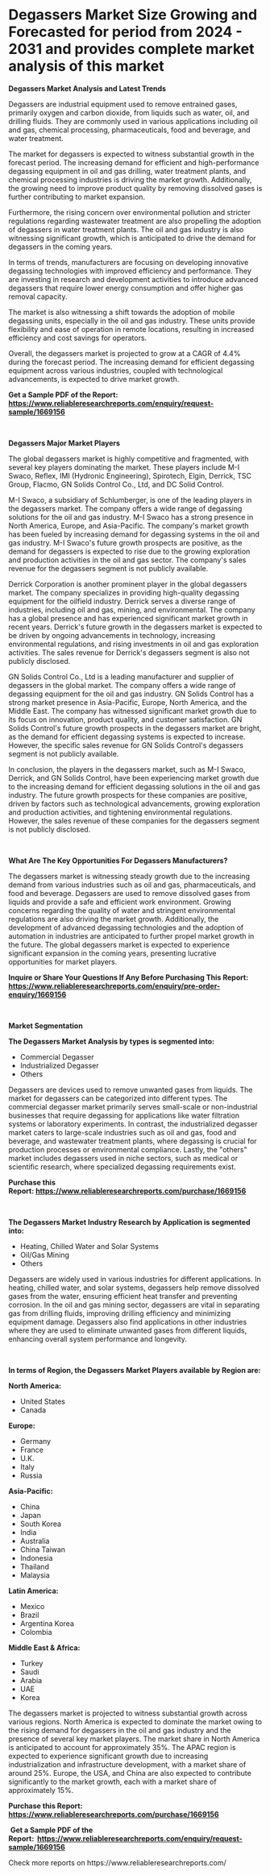 <p><h1>Degassers Market Size Growing and Forecasted for period from 2024 - 2031 and provides complete market analysis of this market</h1></p><p><strong>Degassers Market Analysis and Latest Trends</strong></p>
<p><p>Degassers are industrial equipment used to remove entrained gases, primarily oxygen and carbon dioxide, from liquids such as water, oil, and drilling fluids. They are commonly used in various applications including oil and gas, chemical processing, pharmaceuticals, food and beverage, and water treatment.</p><p>The market for degassers is expected to witness substantial growth in the forecast period. The increasing demand for efficient and high-performance degassing equipment in oil and gas drilling, water treatment plants, and chemical processing industries is driving the market growth. Additionally, the growing need to improve product quality by removing dissolved gases is further contributing to market expansion.</p><p>Furthermore, the rising concern over environmental pollution and stricter regulations regarding wastewater treatment are also propelling the adoption of degassers in water treatment plants. The oil and gas industry is also witnessing significant growth, which is anticipated to drive the demand for degassers in the coming years.</p><p>In terms of trends, manufacturers are focusing on developing innovative degassing technologies with improved efficiency and performance. They are investing in research and development activities to introduce advanced degassers that require lower energy consumption and offer higher gas removal capacity.</p><p>The market is also witnessing a shift towards the adoption of mobile degassing units, especially in the oil and gas industry. These units provide flexibility and ease of operation in remote locations, resulting in increased efficiency and cost savings for operators.</p><p>Overall, the degassers market is projected to grow at a CAGR of 4.4% during the forecast period. The increasing demand for efficient degassing equipment across various industries, coupled with technological advancements, is expected to drive market growth.</p></p>
<p><strong>Get a Sample PDF of the Report:&nbsp; <a href="https://www.reliableresearchreports.com/enquiry/request-sample/1669156">https://www.reliableresearchreports.com/enquiry/request-sample/1669156</a></strong></p>
<p>&nbsp;</p>
<p><strong>Degassers Major Market Players</strong></p>
<p><p>The global degassers market is highly competitive and fragmented, with several key players dominating the market. These players include M-I Swaco, Reflex, IMI (Hydronic Engineering), Spirotech, Elgin, Derrick, TSC Group, Flacmo, GN Solids Control Co., Ltd, and DC Solid Control.</p><p>M-I Swaco, a subsidiary of Schlumberger, is one of the leading players in the degassers market. The company offers a wide range of degassing solutions for the oil and gas industry. M-I Swaco has a strong presence in North America, Europe, and Asia-Pacific. The company's market growth has been fueled by increasing demand for degassing systems in the oil and gas industry. M-I Swaco's future growth prospects are positive, as the demand for degassers is expected to rise due to the growing exploration and production activities in the oil and gas sector. The company's sales revenue for the degassers segment is not publicly available.</p><p>Derrick Corporation is another prominent player in the global degassers market. The company specializes in providing high-quality degassing equipment for the oilfield industry. Derrick serves a diverse range of industries, including oil and gas, mining, and environmental. The company has a global presence and has experienced significant market growth in recent years. Derrick's future growth in the degassers market is expected to be driven by ongoing advancements in technology, increasing environmental regulations, and rising investments in oil and gas exploration activities. The sales revenue for Derrick's degassers segment is also not publicly disclosed.</p><p>GN Solids Control Co., Ltd is a leading manufacturer and supplier of degassers in the global market. The company offers a wide range of degassing equipment for the oil and gas industry. GN Solids Control has a strong market presence in Asia-Pacific, Europe, North America, and the Middle East. The company has witnessed significant market growth due to its focus on innovation, product quality, and customer satisfaction. GN Solids Control's future growth prospects in the degassers market are bright, as the demand for efficient degassing systems is expected to increase. However, the specific sales revenue for GN Solids Control's degassers segment is not publicly available.</p><p>In conclusion, the players in the degassers market, such as M-I Swaco, Derrick, and GN Solids Control, have been experiencing market growth due to the increasing demand for efficient degassing solutions in the oil and gas industry. The future growth prospects for these companies are positive, driven by factors such as technological advancements, growing exploration and production activities, and tightening environmental regulations. However, the sales revenue of these companies for the degassers segment is not publicly disclosed.</p></p>
<p>&nbsp;</p>
<p><strong>What Are The Key Opportunities For Degassers Manufacturers?</strong></p>
<p><p>The degassers market is witnessing steady growth due to the increasing demand from various industries such as oil and gas, pharmaceuticals, and food and beverage. Degassers are used to remove dissolved gases from liquids and provide a safe and efficient work environment. Growing concerns regarding the quality of water and stringent environmental regulations are also driving the market growth. Additionally, the development of advanced degassing technologies and the adoption of automation in industries are anticipated to further propel market growth in the future. The global degassers market is expected to experience significant expansion in the coming years, presenting lucrative opportunities for market players.</p></p>
<p><strong>Inquire or Share Your Questions If Any Before Purchasing This Report: <a href="https://www.reliableresearchreports.com/enquiry/pre-order-enquiry/1669156">https://www.reliableresearchreports.com/enquiry/pre-order-enquiry/1669156</a></strong></p>
<p>&nbsp;</p>
<p><strong>Market Segmentation</strong></p>
<p><strong>The Degassers Market Analysis by types is segmented into:</strong></p>
<p><ul><li>Commercial Degasser</li><li>Industrialized Degasser</li><li>Others</li></ul></p>
<p><p>Degassers are devices used to remove unwanted gases from liquids. The market for degassers can be categorized into different types. The commercial degasser market primarily serves small-scale or non-industrial businesses that require degassing for applications like water filtration systems or laboratory experiments. In contrast, the industrialized degasser market caters to large-scale industries such as oil and gas, food and beverage, and wastewater treatment plants, where degassing is crucial for production processes or environmental compliance. Lastly, the "others" market includes degassers used in niche sectors, such as medical or scientific research, where specialized degassing requirements exist.</p></p>
<p><strong>Purchase this Report:&nbsp;<a href="https://www.reliableresearchreports.com/purchase/1669156">https://www.reliableresearchreports.com/purchase/1669156</a></strong></p>
<p>&nbsp;</p>
<p><strong>The Degassers Market Industry Research by Application is segmented into:</strong></p>
<p><ul><li>Heating, Chilled Water and Solar Systems</li><li>Oil/Gas Mining</li><li>Others</li></ul></p>
<p><p>Degassers are widely used in various industries for different applications. In heating, chilled water, and solar systems, degassers help remove dissolved gases from the water, ensuring efficient heat transfer and preventing corrosion. In the oil and gas mining sector, degassers are vital in separating gas from drilling fluids, improving drilling efficiency and minimizing equipment damage. Degassers also find applications in other industries where they are used to eliminate unwanted gases from different liquids, enhancing overall system performance and longevity.</p></p>
<p>&nbsp;</p>
<p><strong>In terms of Region, the Degassers Market Players available by Region are:</strong></p>
<p>
    <p> <strong> North America: </strong>
        <ul>
            <li>United States</li>
            <li>Canada</li>
        </ul>
        </p> 
    <p> <strong> Europe: </strong>
        <ul>
            <li>Germany</li>
            <li>France</li>
            <li>U.K.</li>
            <li>Italy</li>
            <li>Russia</li>
        </ul>
        </p> 
    <p> <strong> Asia-Pacific: </strong>
        <ul>
            <li>China</li>
            <li>Japan</li>
            <li>South Korea</li>
            <li>India</li>
            <li>Australia</li>
            <li>China Taiwan</li>
            <li>Indonesia</li>
            <li>Thailand</li>
            <li>Malaysia</li>
        </ul>
        </p> 
    <p> <strong> Latin America: </strong>
        <ul>
            <li>Mexico</li>
            <li>Brazil</li>
            <li>Argentina Korea</li>
            <li>Colombia</li>
        </ul>
        </p> 
    <p> <strong> Middle East & Africa: </strong>
        <ul>
            <li>Turkey</li>
            <li>Saudi</li>
            <li>Arabia</li>
            <li>UAE</li>
            <li>Korea</li>
        </ul>
    </p>
    </p>
<p><p>The degassers market is projected to witness substantial growth across various regions. North America is expected to dominate the market owing to the rising demand for degassers in the oil and gas industry and the presence of several key market players. The market share in North America is anticipated to account for approximately 35%. The APAC region is expected to experience significant growth due to increasing industrialization and infrastructure development, with a market share of around 25%. Europe, the USA, and China are also expected to contribute significantly to the market growth, each with a market share of approximately 15%.</p></p>
<p><strong>Purchase this Report: <a href="https://www.reliableresearchreports.com/purchase/1669156">https://www.reliableresearchreports.com/purchase/1669156</a></strong></p>
<p>&nbsp;<strong>Get a Sample PDF of the Report:&nbsp;&nbsp;<a href="https://www.reliableresearchreports.com/enquiry/request-sample/1669156">https://www.reliableresearchreports.com/enquiry/request-sample/1669156</a></strong></p>
<p><strong></strong></p>
<p>Check more reports on https://www.reliableresearchreports.com/</p>